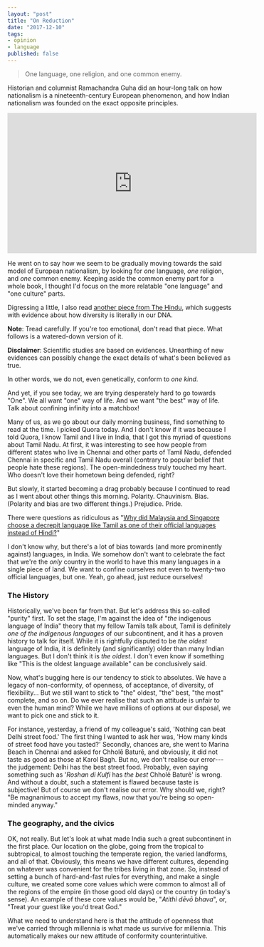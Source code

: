 ```yaml
---
layout: "post"
title: "On Reduction"
date: "2017-12-10"
tags:
- opinion
- language
published: false
---
```


> One language, one religion, and one common enemy.

Historian and columnist Ramachandra Guha did an hour-long talk on how nationalism is a nineteenth-century European phenomenon, and how Indian nationalism was founded on the exact opposite principles.

<iframe width="560" height="315" src="https://www.youtube-nocookie.com/embed/oLmcaEM0NRs?start=147&amp;end=248&amp;rel=0&amp;showinfo=0" frameborder="0" gesture="media" allow="encrypted-media" allowfullscreen></iframe>

He went on to say how we seem to be gradually moving towards the said model of European nationalism, by looking for _one_ language, _one_ religion, and _one_ common enemy. Keeping aside the common enemy part for a whole book, I thought I'd focus on the more relatable "one language" and "one culture" parts.

Digressing a little, I also read [another piece from The Hindu](http://www.thehindu.com/sci-tech/science/how-genetics-is-settling-the-aryan-migration-debate/article19090301.ece), which suggests with evidence about how diversity is literally in our DNA.

**Note**: Tread carefully. If you're too emotional, don't read that piece. What follows is a watered-down version of it.

**Disclaimer**: Scientific studies are based on evidences. Unearthing of new evidences can possibly change the exact details of what's been believed as true.

In other words, we do not, even genetically, conform to _one kind_.

And yet, if you see today, we are trying desperately hard to go towards "One". We all want "one" way of life. And we want "the best" way of life. Talk about confining infinity into a matchbox!

Many of us, as we go about our daily morning business, find something to read at the time. I picked Quora today. And I don't know if it was because I told Quora, I know Tamil and I live in India, that I got this myriad of questions about Tamil Nadu. At first, it was interesting to see how people from different states who live in Chennai and other parts of Tamil Nadu, defended Chennai in specific and Tamil Nadu overall (contrary to popular belief that people hate these regions). The open-mindedness truly touched my heart. Who doesn't love their hometown being defended, right?

But slowly, it started becoming a drag probably because I continued to read as I went about other things this morning. Polarity. Chauvinism. Bias. (Polarity and bias are two different things.) Prejudice. Pride.

There were questions as ridiculous as "[Why did Malaysia and Singapore choose a decrepit language like Tamil as one of their official languages instead of Hindi?](https://www.quora.com/Why-did-Malaysia-and-Singapore-choose-a-decrepit-language-like-Tamil-as-one-of-their-official-languages-instead-of-Hindi?srid=pKBV)"

I don't know why, but there's a lot of bias towards (and more prominently against) languages, in India. We somehow don't want to celebrate the fact that we're the _only_ country in the world to have this many languages in a single piece of land. We want to confine ourselves not even to twenty-two official languages, but one. Yeah, go ahead, just reduce ourselves!

### The History

Historically, we've been far from that. But let's address this so-called "purity" first. To set the stage, I'm against the idea of "_the_ indigenous language of India" theory that my fellow Tamils talk about, Tamil is definitely _one of the indigenous languages_ of our subcontinent, and it has a proven history to talk for itself. While it is rightfully disputed to be _the oldest_ language of India, it is definitely (and significantly) older than many Indian languages. But I don't think it is _the oldest_. I don't even know if something like "This is the oldest language available" can be conclusively said.

Now, what's bugging here is our tendency to stick to absolutes. We have a legacy of non-conformity, of openness, of acceptance, of diversity, of flexibility... But we still want to stick to "the" oldest, "the" best, "the most" complete, and so on. Do we ever realise that such an attitude is unfair to even the human mind? While we have millions of options at our disposal, we want to pick one and stick to it.

For instance, yesterday, a friend of my colleague's said, 'Nothing can beat Delhi street food.' The first thing I wanted to ask her was, 'How many kinds of street food have you tasted?' Secondly, chances are, she went to Marina Beach in Chennai and asked for Chholē Baturē, and obviously, it did not taste as good as those at Karol Bagh. But no, we don't realise our error---the judgement: Delhi has the best street food. Probably, even saying something such as '_Roshan di Kulfi_ has _the best_ Chholē Baturē' is wrong. And without a doubt, such a statement is flawed because taste is subjective! But of course we don't realise our error. Why should we, right? "Be magnanimous to accept my flaws, now that you're being so open-minded anyway."

### The geography, and the civics

OK, not really. But let's look at what made India such a great subcontinent in the first place. Our location on the globe, going from the tropical to subtropical, to almost touching the temperate region, the varied landforms, and all of that. Obviously, this means we have different cultures, depending on whatever was convenient for the tribes living in that zone. So, instead of setting a bunch of hard-and-fast rules for everything, and make a single culture, we created some core values which were common to almost all of the regions of the empire (in those good old days) or the country (in today's sense). An example of these core values would be, "_Atithi dēvō bhava_", or, "Treat your guest like you'd treat God."

What we need to understand here is that the attitude of openness that we've carried through millennia is what made us survive for millennia. This automatically makes our new attitude of conformity counterintuitive.

